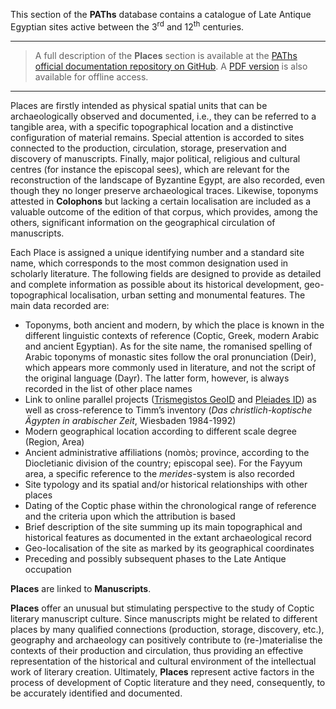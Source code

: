 This section of the **PAThs** database contains a catalogue of Late Antique Egyptian sites active between the 3<sup>rd</sup> and 12<sup>th</sup> centuries.

---

> A full description of the **Places** section is available at the [PAThs official documentation repository on GitHub](https://docs.paths-erc.eu/handbook/places). A [PDF version](https://github.com/paths-erc/docs/raw/master/Pdf/paths-docs-v-0.9.pdf) is also available for offline access.

---

Places are firstly intended as physical spatial units that can be archaeologically observed and documented, i.e., they can be referred to a tangible area, with a specific topographical location and a distinctive configuration of material remains. Special attention is accorded to sites connected to the production, circulation, storage, preservation and discovery of manuscripts. Finally, major political, religious and cultural centres (for instance the episcopal sees), which are relevant for the reconstruction of the landscape of Byzantine Egypt, are also recorded, even though they no longer preserve archaeological traces. Likewise, toponyms attested in **Colophons** but lacking a certain localisation are included as a valuable outcome of the edition of that corpus, which provides, among the others, significant information on the geographical circulation of manuscripts.

Each Place is assigned a unique identifying number and a standard site name, which corresponds to the most common designation used in scholarly literature. The following fields are designed to provide as detailed and complete information as possible about its historical development, geo-topographical localisation, urban setting and monumental features. The main data recorded are:

-	Toponyms, both ancient and modern, by which the place is known in the different linguistic contexts of reference (Coptic, Greek, modern Arabic and ancient Egyptian). As for the site name, the romanised spelling of Arabic toponyms of monastic sites follow the oral pronunciation (Deir), which appears more commonly used in literature, and not the script of the original language (Dayr). The latter form, however, is always recorded in the list of other place names
-	Link to online parallel projects ([Trismegistos GeoID](https://www.trismegistos.org/geo/index.php) and [Pleiades ID](https://pleiades.stoa.org/)) as well as cross-reference to Timm’s inventory (*Das christlich-koptische Ägypten in arabischer Zeit*, Wiesbaden 1984-1992)
-	Modern geographical location according to different scale degree (Region, Area)
-	Ancient administrative affiliations (nomòs; province, according to the Diocletianic division of the country; episcopal see). For the Fayyum area, a specific reference to the *merides*-system is also recorded
-	Site typology and its spatial and/or historical relationships with other places
-	Dating of the Coptic phase within the chronological range of reference and the criteria upon which the attribution is based
-	Brief description of the site summing up its main topographical and historical features as documented in the extant archaeological record
- Geo-localisation of the site as marked by its geographical coordinates
-	Preceding and possibly subsequent phases to the Late Antique occupation

**Places** are linked to **Manuscripts**.

**Places** offer an unusual but stimulating perspective to the study of Coptic literary manuscript culture. Since manuscripts might be related to different places by many qualified connections (production, storage, discovery, etc.), geography and archaeology can positively contribute to (re-)materialise the contexts of their production and circulation, thus providing an effective representation of the historical and cultural environment of the intellectual work of literary creation. Ultimately, **Places** represent active factors in the process of development of Coptic literature and they need, consequently, to be accurately identified and documented.